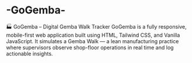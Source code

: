 # -GoGemba-
🏭 GoGemba – Digital Gemba Walk Tracker GoGemba is a fully responsive, mobile-first web application built using HTML, Tailwind CSS, and Vanilla JavaScript. It simulates a Gemba Walk — a lean manufacturing practice where supervisors observe shop-floor operations in real time and log actionable insights. 
